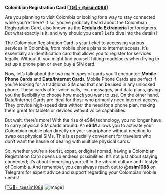 **Colombian Registration Card [[TG💪+ @esim1088](https://t.me/s/esim1088)]**

Are you planning to visit Colombia or looking for a way to stay connected while you're there? If so, you’ve probably heard about the Colombian Registration Card, also known as the **Cédula de Extranjería** for foreigners. But what exactly is it, and why should you care? Let’s dive into the details!

The Colombian Registration Card is your ticket to accessing various services in Colombia, from mobile phone plans to internet access. It’s essentially an identification card that allows you to register for services legally. Without it, you might find yourself hitting roadblocks when trying to set up a phone plan or even buy a SIM card.

Now, let’s talk about the two main types of cards you’ll encounter: **Mobile Phone Cards** and **Data/Internet Cards**. Mobile Phone Cards are perfect if you’re looking for a traditional SIM card that can be used in any unlocked phone. These cards offer voice calls, text messages, and data plans, giving you the flexibility to choose how much you want to use. On the other hand, Data/Internet Cards are ideal for those who primarily need internet access. They provide high-speed data without the need for a phone plan, making them great for tablets or devices without voice capabilities.

But wait, there’s more! With the rise of eSIM technology, you no longer have to carry physical SIM cards around. An **eSIM** allows you to activate your Colombian mobile plan directly on your smartphone without needing to swap out physical SIMs. This is especially convenient for travelers who don’t want the hassle of dealing with multiple physical cards.

So, whether you’re a tourist, expat, or digital nomad, having a Colombian Registration Card opens up endless possibilities. It’s not just about staying connected; it’s about immersing yourself in the vibrant culture and lifestyle of Colombia. And remember, you can always reach out to **@esim1088** on Telegram for expert advice and support regarding your Colombian mobile needs!

[[TG💪+ @esim1088](https://t.me/s/esim1088) ![Image](https://i.postimg.cc/Y0z9fWf4/image.png)]